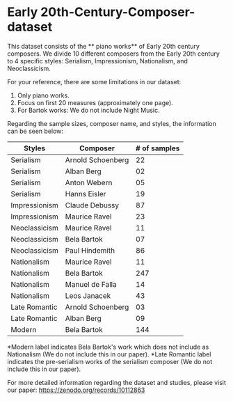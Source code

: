 # Early 20th-Century-Composer-dataset

This dataset consists of the ** piano works** of Early 20th century composers. We divide 10 different composers from the Early 20th century to 4 specific styles: Serialism, Impressionism, Nationalism, and Neoclassicism.

For your reference, there are some limitations in our dataset:
1. Only piano works.
2. Focus on first 20 measures (approximately one page).
3. For Bartok works: We do not include Night Music.
   

Regarding the sample sizes, composer name, and styles, the information can be seen below:

| Styles         | Composer                 | # of samples |
| -------------  | -------------------------| -------------|
| Serialism      | Arnold Schoenberg        | 22           |
| Serialism      | Alban Berg               | 02           |
| Serialism      | Anton Webern             | 05           |
| Serialism      | Hanns Eisler             | 19           |
| Impressionism  | Claude Debussy           | 87           |
| Impressionism  | Maurice Ravel            | 23           |
| Neoclassicism  | Maurice Ravel            | 11           |
| Neoclassicism  | Bela Bartok              | 07           |
| Neoclassicism  | Paul Hindemith           | 86           |
| Nationalism    | Maurice Ravel            | 11           |
| Nationalism    | Bela Bartok              | 247          |
| Nationalism    | Manuel de Falla          | 14           |
| Nationalism    | Leos Janacek             | 43           |
| Late Romantic  | Arnold Schoenberg        | 03           |
| Late Romantic  | Alban Berg               | 09           |
| Modern         | Bela Bartok              | 144          |


*Modern label indicates Bela Bartok's work which does not include as Nationalism (We do not include this in our paper).
*Late Romantic label indicates the pre-serialism works of the serialism composer (We do not include this in our paper).


For more detailed information regarding the dataset and studies, please visit our paper: https://zenodo.org/records/10112863




